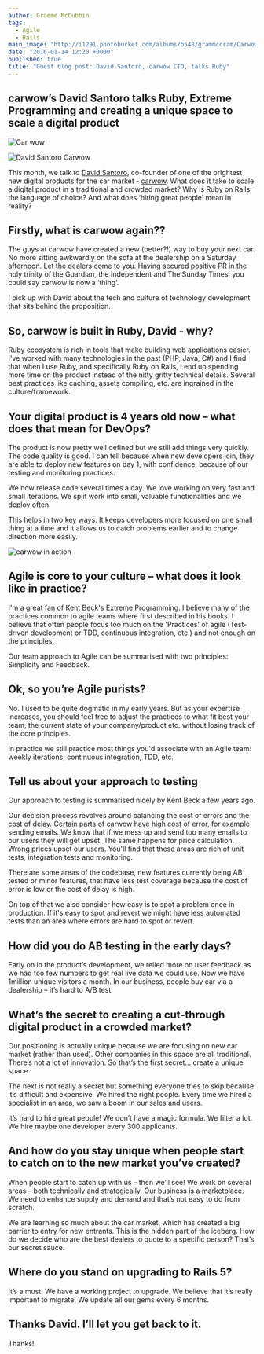 ```yaml
---
author: Graeme McCubbin
tags: 
  - Agile
  - Rails
main_image: "http://i1291.photobucket.com/albums/b548/grammccram/Carwowscreenshot-of-offer-page-64f52111e4abd0061ec79f9fe166798d_zpsyzlcomzt.jpg"
date: "2016-01-14 12:20 +0000"
published: true
title: "Guest blog post: David Santoro, carwow CTO, talks Ruby"
---
```


## carwow’s David Santoro talks Ruby, Extreme Programming and creating a unique space to scale a digital product

![Car wow](http://i1291.photobucket.com/albums/b548/grammccram/large_blue-logo-440px_zpsflpmbgcj.png)

![David Santoro Carwow](http://i1291.photobucket.com/albums/b548/grammccram/david-santoro_zpsn3wm9evi.jpg)

This month, we talk to [David Santoro](https://twitter.com/soulnafein), co-founder of one of the brightest new digital products for the car market - [carwow](https://www.carwow.co.uk). What does it take to scale a digital product in a traditional and crowded market? Why is Ruby on Rails the language of choice? And what does ‘hiring great people’ mean in reality? 


## Firstly, what is carwow again??
The guys at carwow have created a new (better?!) way to buy your next car. No more sitting awkwardly on the sofa at the dealership on a Saturday afternoon. Let the dealers come to you. Having secured positive PR in the holy trinity of the Guardian, the Independent and The Sunday Times, you could say carwow is now a ‘thing’. 
 
I pick up with David about the tech and culture of technology development that sits behind the proposition. 


## So, carwow is built in Ruby, David - why?
Ruby ecosystem is rich in tools that make building web applications easier. I've worked with many technologies in the past (PHP, Java, C#) and I find that when I use Ruby, and specifically Ruby on Rails, I end up spending more time on the product instead of the nitty gritty technical details. Several best practices like caching, assets compiling, etc. are ingrained in the culture/framework. 
 
 
## Your digital product is 4 years old now – what does that mean for DevOps? 
The product is now pretty well defined but we still add things very quickly. The code quality is good. I can tell because when new developers join, they are able to deploy new features on day 1, with confidence, because of our testing and monitoring practices. 
 
We now release code several times a day. We love working on very fast and small iterations. We split work into small, valuable functionalities and we deploy often. 
 
This helps in two key ways. It keeps developers more focused on one small thing at a time and it allows us to catch problems earlier and to change direction more easily. 

 
![carwow in action](http://i1291.photobucket.com/albums/b548/grammccram/Carwowscreenshot-of-offer-page-64f52111e4abd0061ec79f9fe166798d_zpsyzlcomzt.jpg)
 
 
## Agile is core to your culture – what does it look like in practice? 
I'm a great fan of Kent Beck's Extreme Programming. I believe many of the practices common to agile teams where first described in his books. 
I believe that often people focus too much on the 'Practices' of agile (Test-driven development or TDD, continuous integration, etc.) and not enough on the principles.  
 
Our team approach to Agile can be summarised with two principles: Simplicity and Feedback.  
 
 
## Ok, so you’re Agile purists?  
No. I used to be quite dogmatic in my early years. But as your expertise increases, you should feel free to adjust the practices to what fit best your team, the current state of your company/product etc. without losing track of the core principles. 
 
In practice we still practice most things you'd associate with an Agile team: weekly iterations, continuous integration, TDD, etc. 
 
 
## Tell us about your approach to testing 
Our approach to testing is summarised nicely by Kent Beck a few years ago. 
 
Our decision process revolves around balancing the cost of errors and the cost of delay. Certain parts of carwow have high cost of error, for example sending emails. We know that if we mess up and send too many emails to our users they will get upset. The same happens for price calculation. Wrong prices upset our users. You'll find that these areas are rich of unit tests, integration tests and monitoring.

There are some areas of the codebase, new features currently being AB tested or minor features, that have less test coverage because the cost of error is low or the cost of delay is high. 
 
On top of that we also consider how easy is to spot a problem once in production. If it's easy to spot and revert we might have less automated tests than an area where errors are hard to spot or revert. 
  

## How did you do AB testing in the early days? 
Early on in the product’s development, we relied more on user feedback as we had too few numbers to get real live data we could use. Now we have 1million unique visitors a month. In our business, people buy car via a dealership – it’s hard to A/B test. 
 

## What’s the secret to creating a cut-through digital product in a crowded market? 
Our positioning is actually unique because we are focusing on new car market (rather than used). Other companies in this space are all traditional. There’s not a lot of innovation. So that’s the first secret… create a unique space. 
 
The next is not really a secret but something everyone tries to skip because it’s difficult and expensive. We hired the right people. Every time we hired a specialist in an area, we saw a boom in our sales and users. 
 
It’s hard to hire great people! We don’t have a magic formula. We filter a lot. We hire maybe one developer every 300 applicants. 


## And how do you stay unique when people start to catch on to the new market you’ve created? 
When people start to catch up with us – then we’ll see! We work on several areas – both technically and strategically. Our business is a marketplace. We need to enhance supply and demand and that’s not easy to do from scratch. 
 
We are learning so much about the car market, which has created a big barrier to entry for new entrants. This is the hidden part of the iceberg. How do we decide who are the best dealers to quote to a specific person? That’s our secret sauce. 


## Where do you stand on upgrading to Rails 5? 
It’s a must. We have a working project to upgrade. We believe that it’s really important to migrate. We update all our gems every 6 months. 


## Thanks David. I’ll let you get back to it. 
Thanks!
